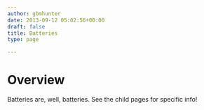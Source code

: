 ```yaml
---
author: gbmhunter
date: 2013-09-12 05:02:56+00:00
draft: false
title: Batteries
type: page

---
```


# Overview

Batteries are, well, batteries. See the child pages for specific info!
